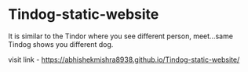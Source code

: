# Tindog-static-website
It is similar to the Tindor where you see different person, meet...same Tindog shows you different dog.

visit link - https://abhishekmishra8938.github.io/Tindog-static-website/
